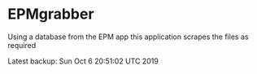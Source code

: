 # EPMgrabber
Using a database from the EPM app this application scrapes the files as required


Latest backup: Sun Oct 6 20:51:02 UTC 2019
